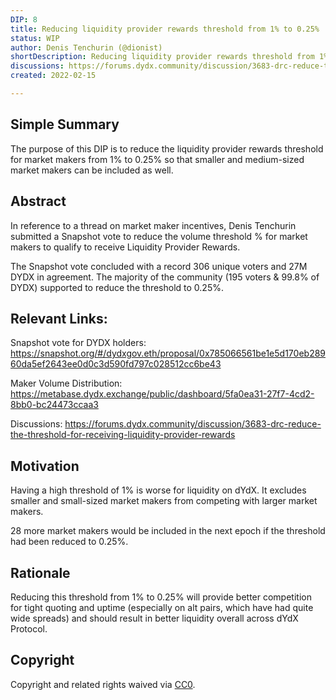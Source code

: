 ```yaml
---
DIP: 8
title: Reducing liquidity provider rewards threshold from 1% to 0.25%
status: WIP
author: Denis Tenchurin (@dionist)
shortDescription: Reducing liquidity provider rewards threshold from 1% to 0.25%
discussions: https://forums.dydx.community/discussion/3683-drc-reduce-the-threshold-for-receiving-liquidity-provider-rewards
created: 2022-02-15

---
```



## Simple Summary

The purpose of this DIP is to reduce the liquidity provider rewards threshold for market makers from 1% to 0.25% so that smaller and medium-sized market makers can be included as well.

## Abstract

In reference to a thread on market maker incentives, Denis Tenchurin submitted a Snapshot vote to reduce the volume threshold % for market makers to qualify to receive Liquidity Provider Rewards.

The Snapshot vote concluded with a record 306 unique voters and 27M DYDX in agreement. The majority of the community (195 voters & 99.8% of DYDX) supported to reduce the threshold to 0.25%.

## Relevant Links:

Snapshot vote for DYDX holders: https://snapshot.org/#/dydxgov.eth/proposal/0x785066561be1e5d170eb28960da5ef2643ee0d0c3d590fd797c028512cc6be43

Maker Volume Distribution: https://metabase.dydx.exchange/public/dashboard/5fa0ea31-27f7-4cd2-8bb0-bc24473ccaa3

Discussions: https://forums.dydx.community/discussion/3683-drc-reduce-the-threshold-for-receiving-liquidity-provider-rewards

## Motivation

Having a high threshold of 1% is worse for liquidity on dYdX. It excludes smaller and small-sized market makers from competing with larger market makers.

28 more market makers would be included in the next epoch if the threshold had been reduced to 0.25%.

## Rationale

Reducing this threshold from 1% to 0.25% will provide better competition for tight quoting and uptime (especially on alt pairs, which have had quite wide spreads) and should result in better liquidity overall across dYdX Protocol.

## Copyright

Copyright and related rights waived via [CC0](https://creativecommons.org/publicdomain/zero/1.0/).
